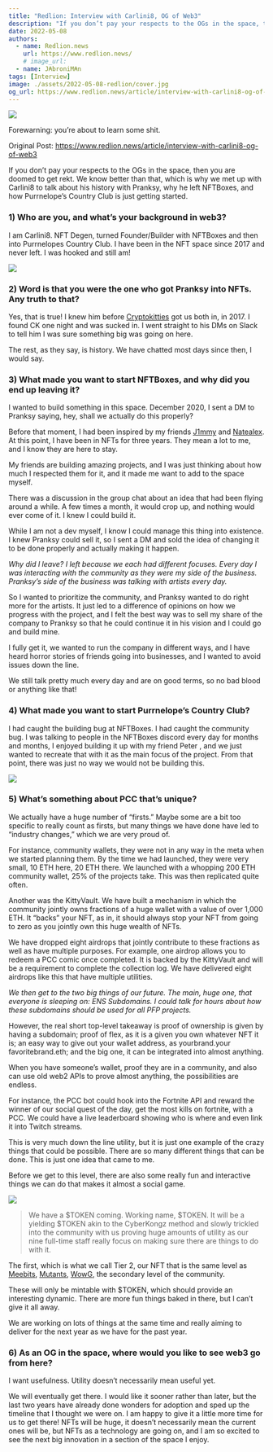 ```yaml
---
title: "Redlion: Interview with Carlini8, OG of Web3"
description: "If you don’t pay your respects to the OGs in the space, then you are doomed to get rekt. We know better than that, which is why we met up with Carlini8 to talk about his history with Pranksy, why he left NFTBoxes, and how Purrnelope’s Country Club is just getting started."
date: 2022-05-08
authors:
  - name: Redlion.news
    url: https://www.redlion.news/
    # image_url:
  - name: J₳broniM₳n
tags: [Interview]
image: ./assets/2022-05-08-redlion/cover.jpg
og_url: https://www.redlion.news/article/interview-with-carlini8-og-of-web3
---
```


![](assets/2022-05-08-redlion/cover.jpg)

Forewarning: you’re about to learn some shit.

<!--truncate-->

Original Post: https://www.redlion.news/article/interview-with-carlini8-og-of-web3

If you don’t pay your respects to the OGs in the space, then you are doomed to get rekt. We know better than that, which is why we met up with Carlini8 to talk about his history with Pranksy, why he left NFTBoxes, and how Purrnelope’s Country Club is just getting started.

### 1) Who are you, and what’s your background in web3?

I am Carlini8. NFT Degen, turned Founder/Builder with NFTBoxes and then into Purrnelopes Country Club. I have been in the NFT space since 2017 and never left. I was hooked and still am!

![](assets/2022-05-08-redlion/carlini.jpg)

### 2) Word is that you were the one who got Pranksy into NFTs. Any truth to that?

Yes, that is true! I knew him before [Cryptokitties](https://www.cryptokitties.co/) got us both in, in 2017. I found CK one night and was sucked in. I went straight to his DMs on Slack to tell him I was sure something big was going on here.

The rest, as they say, is history. We have chatted most days since then, I would say.

### 3) What made you want to start NFTBoxes, and why did you end up leaving it?

I wanted to build something in this space. December 2020, I sent a DM to Pranksy saying, hey, shall we actually do this properly?

Before that moment, I had been inspired by my friends [J1mmy](https://twitter.com/j1mmyeth) and [Natealex](https://twitter.com/NateAlexNFT). At this point, I have been in NFTs for three years. They mean a lot to me, and I know they are here to stay.

My friends are building amazing projects, and I was just thinking about how much I respected them for it, and it made me want to add to the space myself.

There was a discussion in the group chat about an idea that had been flying around a while. A few times a month, it would crop up, and nothing would ever come of it. I knew I could build it.

While I am not a dev myself, I know I could manage this thing into existence. I knew Pranksy could sell it, so I sent a DM and sold the idea of changing it to be done properly and actually making it happen.

_Why did I leave? I left because we each had different focuses. Every day I was interacting with the community as they were my side of the business. Pranksy’s side of the business was talking with artists every day._

So I wanted to prioritize the community, and Pranksy wanted to do right more for the artists. It just led to a difference of opinions on how we progress with the project, and I felt the best way was to sell my share of the company to Pranksy so that he could continue it in his vision and I could go and build mine.

I fully get it, we wanted to run the company in different ways, and I have heard horror stories of friends going into businesses, and I wanted to avoid issues down the line.

We still talk pretty much every day and are on good terms, so no bad blood or anything like that!

### 4) What made you want to start Purrnelope’s Country Club?

I had caught the building bug at NFTBoxes. I had caught the community bug. I was talking to people in the NFTBoxes discord every day for months and months, I enjoyed building it up with my friend Peter , and we just wanted to recreate that with it as the main focus of the project. From that point, there was just no way we would not be building this.

![](assets/2022-05-08-redlion/pcc.jpg)

### 5) What’s something about PCC that’s unique?

We actually have a huge number of “firsts.” Maybe some are a bit too specific to really count as firsts, but many things we have done have led to “industry changes,” which we are very proud of.

For instance, community wallets, they were not in any way in the meta when we started planning them. By the time we had launched, they were very small, 10 ETH here, 20 ETH there. We launched with a whopping 200 ETH community wallet, 25% of the projects take. This was then replicated quite often.

Another was the KittyVault. We have built a mechanism in which the community jointly owns fractions of a huge wallet with a value of over 1,000 ETH. It “backs” your NFT, as in, it should always stop your NFT from going to zero as you jointly own this huge wealth of NFTs.

We have dropped eight airdrops that jointly contribute to these fractions as well as have multiple purposes. For example, one airdrop allows you to redeem a PCC comic once completed. It is backed by the KittyVault and will be a requirement to complete the collection log. We have delivered eight airdrops like this that have multiple utilities.

_We then get to the two big things of our future. The main, huge one, that everyone is sleeping on: ENS Subdomains. I could talk for hours about how these subdomains should be used for all PFP projects._

However, the real short top-level takeaway is proof of ownership is given by having a subdomain; proof of flex, as it is a given you own whatever NFT it is; an easy way to give out your wallet address, as yourbrand.your favoritebrand.eth; and the big one, it can be integrated into almost anything.

When you have someone’s wallet, proof they are in a community, and also can use old web2 APIs to prove almost anything, the possibilities are endless.

For instance, the PCC bot could hook into the Fortnite API and reward the winner of our social quest of the day, get the most kills on fortnite, with a PCC. We could have a live leaderboard showing who is where and even link it into Twitch streams.

This is very much down the line utility, but it is just one example of the crazy things that could be possible. There are so many different things that can be done. This is just one idea that came to me.

Before we get to this level, there are also some really fun and interactive things we can do that makes it almost a social game.

![](assets/2022-05-08-redlion/roadmap.jpg)

> We have a $TOKEN coming. Working name, $TOKEN. It will be a yielding $TOKEN akin to the CyberKongz method and slowly trickled into the community with us proving huge amounts of utility as our nine full-time staff really focus on making sure there are things to do with it.

The first, which is what we call Tier 2, our NFT that is the same level as [Meebits](https://meebits.app/), [Mutants](https://apemutantyachtclub.com/), [WowG](https://worldofwomen.art/wow-galaxy), the secondary level of the community.

These will only be mintable with $TOKEN, which should provide an interesting dynamic. There are more fun things baked in there, but I can’t give it all away.

We are working on lots of things at the same time and really aiming to deliver for the next year as we have for the past year.

### 6) As an OG in the space, where would you like to see web3 go from here?

I want usefulness. Utility doesn’t necessarily mean useful yet.

We will eventually get there. I would like it sooner rather than later, but the last two years have already done wonders for adoption and sped up the timeline that I thought we were on. I am happy to give it a little more time for us to get there! NFTs will be huge, it doesn’t necessarily mean the current ones will be, but NFTs as a technology are going on, and I am so excited to see the next big innovation in a section of the space I enjoy.
